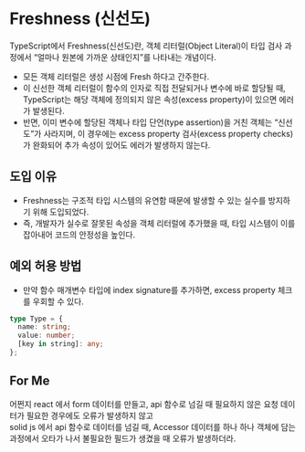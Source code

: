 # Freshness (신선도)

TypeScript에서 Freshness(신선도)란, 객체 리터럴(Object Literal)이 타입 검사 과정에서 “얼마나 원본에 가까운 상태인지”를 나타내는 개념이다.

- 모든 객체 리터럴은 생성 시점에 Fresh 하다고 간주한다.
- 이 신선한 객체 리터럴이 함수의 인자로 직접 전달되거나 변수에 바로 할당될 때, TypeScript는 해당 객체에 정의되지 않은 속성(excess property)이 있으면 에러가 발생된다.
- 반면, 이미 변수에 할당된 객체나 타입 단언(type assertion)을 거친 객체는 “신선도”가 사라지며, 이 경우에는 excess property 검사(excess property checks)가 완화되어 추가 속성이 있어도 에러가 발생하지 않는다.

## 도입 이유

- Freshness는 구조적 타입 시스템의 유연함 때문에 발생할 수 있는 실수를 방지하기 위해 도입되었다.
- 즉, 개발자가 실수로 잘못된 속성을 객체 리터럴에 추가했을 때, 타입 시스템이 이를 잡아내어 코드의 안정성을 높인다.

## 예외 허용 방법

- 만약 함수 매개변수 타입에 index signature를 추가하면, excess property 체크를 우회할 수 있다.

```typescript
type Type = {
  name: string;
  value: number;
  [key in string]: any;
};
```

## For Me

어쩐지 react 에서 form 데이터를 만들고, api 함수로 넘길 때 필요하지 않은 요청 데이터가 필요한 경우에도 오류가 발생하지 않고<br>
solid js 에서 api 함수로 데이터를 넘길 때, Accessor 데이터를 하나 하나 객체에 담는 과정에서 오타가 나서 불필요한 필드가 생겼을 때 오류가 발생하더라.
